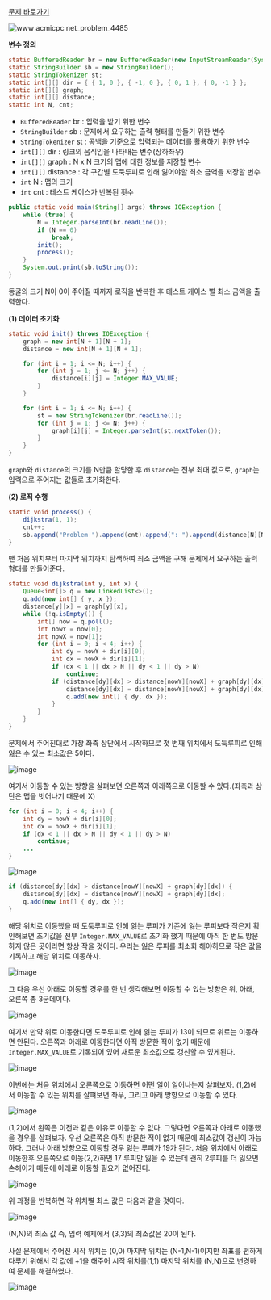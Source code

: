 [문제 바로가기](https://www.acmicpc.net/problem/4485)

![www acmicpc net_problem_4485](https://user-images.githubusercontent.com/78605779/191246446-791847ef-e379-441c-b8c1-1256c1285dd1.png)

**변수 정의**

```java
static BufferedReader br = new BufferedReader(new InputStreamReader(System.in));
static StringBuilder sb = new StringBuilder();
static StringTokenizer st;
static int[][] dir = { { 1, 0 }, { -1, 0 }, { 0, 1 }, { 0, -1 } };
static int[][] graph;
static int[][] distance;
static int N, cnt;
```

- `BufferedReader` br : 입력을 받기 위한 변수
- `StringBuilder` sb : 문제에서 요구하는 출력 형태를 만들기 위한 변수
- `StringTokenizer` st : 공백을 기준으로 입력되는 데이터를 활용하기 위한 변수
- `int[][]` dir : 링크의 움직임을 나타내는 변수(상하좌우)
- `int[][]` graph : N x N 크기의 맵에 대한 정보를 저장할 변수
- `int[][]` distance : 각 구간별 도둑루피로 인해 잃어야할 최소 금액을 저장할 변수
- `int` N : 맵의 크기
- `int` cnt : 테스트 케이스가 반복된 횟수

```java
public static void main(String[] args) throws IOException {
    while (true) {
        N = Integer.parseInt(br.readLine());
        if (N == 0)
            break;
        init();
        process();
    }
    System.out.print(sb.toString());
}
```

동굴의 크기 N이 0이 주어질 때까지 로직을 반복한 후 테스트 케이스 별 최소 금액을 출력한다.

**(1) 데이터 초기화**

```java
static void init() throws IOException {
    graph = new int[N + 1][N + 1];
    distance = new int[N + 1][N + 1];

    for (int i = 1; i <= N; i++) {
        for (int j = 1; j <= N; j++) {
            distance[i][j] = Integer.MAX_VALUE;
        }
    }

    for (int i = 1; i <= N; i++) {
        st = new StringTokenizer(br.readLine());
        for (int j = 1; j <= N; j++) {
            graph[i][j] = Integer.parseInt(st.nextToken());
        }
    }
}
```

`graph`와 `distance`의 크기를 N만큼 할당한 후 `distance`는 전부 최대 값으로, `graph`는 입력으로 주어지는 값들로 초기화한다.

**(2) 로직 수행**

```java
static void process() {
    dijkstra(1, 1);
    cnt++;
    sb.append("Problem ").append(cnt).append(": ").append(distance[N][N]).append("\n");
}
```

맨 처음 위치부터 마지막 위치까지 탐색하여 최소 금액을 구해 문제에서 요구하는 출력 형태를 만들어준다.

```java
static void dijkstra(int y, int x) {
    Queue<int[]> q = new LinkedList<>();
    q.add(new int[] { y, x });
    distance[y][x] = graph[y][x];
    while (!q.isEmpty()) {
        int[] now = q.poll();
        int nowY = now[0];
        int nowX = now[1];
        for (int i = 0; i < 4; i++) {
            int dy = nowY + dir[i][0];
            int dx = nowX + dir[i][1];
            if (dx < 1 || dx > N || dy < 1 || dy > N)
                continue;
            if (distance[dy][dx] > distance[nowY][nowX] + graph[dy][dx]) {
                distance[dy][dx] = distance[nowY][nowX] + graph[dy][dx];
                q.add(new int[] { dy, dx });
            }
        }
    }
}
```

문제에서 주어진대로 가장 좌측 상단에서 시작하므로 첫 번째 위치에서 도둑루피로 인해 잃은 수 있는 최소값은 5이다.

![image](https://user-images.githubusercontent.com/78605779/191282593-30b787d3-3e78-4541-9ba5-60f730b88930.png)

여기서 이동할 수 있는 방향을 살펴보면 오른쪽과 아래쪽으로 이동할 수 있다.(좌측과 상단은 맵을 벗어나기 때문에 X)

```java
for (int i = 0; i < 4; i++) {
    int dy = nowY + dir[i][0];
    int dx = nowX + dir[i][1];
    if (dx < 1 || dx > N || dy < 1 || dy > N)
        continue;
    ...
}
```

![image](https://user-images.githubusercontent.com/78605779/191285341-b0bb1704-eebf-4145-88d7-f7dc9f5f2773.png)

```java
if (distance[dy][dx] > distance[nowY][nowX] + graph[dy][dx]) {
    distance[dy][dx] = distance[nowY][nowX] + graph[dy][dx];
    q.add(new int[] { dy, dx });
}
```

해당 위치로 이동했을 때 도둑루피로 인해 잃는 루피가 기존에 잃는 루피보다 작은지 확인해보면 초기값을 전부 `Integer.MAX_VALUE`로 초기화 했기 때문에 아직 한 번도 방문하지 않은 곳이라면 항상 작을 것이다. 우리는 잃은 루피를 최소화 해야하므로 작은 값을 기록하고 해당 위치로 이동하자.

![image](https://user-images.githubusercontent.com/78605779/191284599-29deaa87-8390-43cb-b6d5-850476474fcd.png)

그 다음 우선 아래로 이동할 경우를 한 번 생각해보면 이동할 수 있는 방향은 위, 아래, 오른쪽 총 3군데이다.

![image](https://user-images.githubusercontent.com/78605779/191285837-f0da0c9e-b38d-4c96-afab-6546c734ba73.png)

여기서 만약 위로 이동한다면 도둑루피로 인해 잃는 루피가 13이 되므로 위로는 이동하면 안된다. 오른쪽과 아래로 이동한다면 아직 방문한 적이 없기 때문에 `Integer.MAX_VALUE`로 기록되어 있어 새로운 최소값으로 갱신할 수 있게된다.

![image](https://user-images.githubusercontent.com/78605779/191286618-ab761bd9-06cf-4981-8333-a4806eea468b.png)

이번에는 처음 위치에서 오른쪽으로 이동하면 어떤 일이 일어나는지 살펴보자. (1,2)에서 이동할 수 있는 위치를 살펴보면 좌우, 그리고 아래 방향으로 이동할 수 있다.

![image](https://user-images.githubusercontent.com/78605779/191287312-58335380-8194-444b-a454-98cacee3fccb.png)


(1,2)에서 왼쪽은 이전과 같은 이유로 이동할 수 없다. 그렇다면 오른쪽과 아래로 이동했을 경우를 살펴보자. 우선 오른쪽은 아직 방문한 적이 없기 때문에 최소값이 갱신이 가능하다. 그러나 아래 방향으로 이동할 경우 잃는 루피가 19가 된다. 처음 위치에서 아래로 이동한후 오른쪽으로 이동(2,2)하면 17 루피만 잃을 수 있는데 괜히 2루피를 더 잃으면 손해이기 때문에 아래로 이동할 필요가 없어진다.

![image](https://user-images.githubusercontent.com/78605779/191289424-a20d18f7-faef-4659-b4d4-7603549e3509.png)

위 과정을 반복하면 각 위치별 최소 값은 다음과 같을 것이다.

![image](https://user-images.githubusercontent.com/78605779/191289956-c03ed782-0848-4c62-8536-d5c044f70d38.png)

(N,N)의 최소 값 즉, 입력 예제에서 (3,3)의 최소값은 20이 된다.

사실 문제에서 주어진 시작 위치는 (0,0) 마지막 위치는 (N-1,N-1)이지만 좌표를 편하게 다루기 위해서 각 값에 +1을 해주어 시작 위치를(1,1) 마지막 위치를 (N,N)으로 변경하여 문제를 해결하였다.

![image](https://user-images.githubusercontent.com/78605779/191290873-b24d42ee-5929-4b5c-acac-4a62262a5b91.png)
